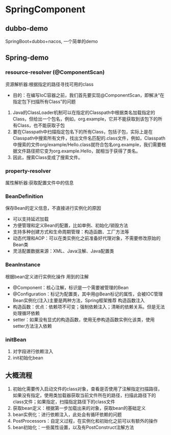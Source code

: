 # SpringComponent
## dubbo-demo
SpringBoot+dubbo+nacos, 一个简单的demo
## Spring-demo
### resource-resolver (@ComponentScan)
资源解析器:根据指定的路径寻找可用的class
* 目的：在编写IoC容器之前，我们首先要实现@ComponentScan，即解决“在指定包下扫描所有Class”的问题
1. Java的ClassLoader机制可以在指定的Classpath中根据类名加载指定的Class，但给出一个包名，例如，org.example，它并不能获取到该包下的所有Class，也不能获取子包
2. 要在Classpath中扫描指定包名下的所有Class，包括子包，实际上是在Classpath中搜索所有文件，找出文件名匹配的.class文件，例如，Classpath中搜索的文件org/example/Hello.class就符合包名org.example，我们需要根据文件路径把它变为org.example.Hello，就相当于获得了类名。
3. 因此，搜索Class变成了搜索文件。
### property-resolver
属性解析器:获取配置文件中的信息
### BeanDefinition
保存Bean的定义信息，不直接进行实例化的原因
* 可以支持延迟加载
* 方便管理和定义Bean的配置，比如单例、初始化/销毁方法
* 支持多种创建方式和生命周期管理：构造函数、工厂方法等
* 动态代理和AOP：可以在类实例化之前准备好代理对象，不需要修改原始的Bean类
* 灵活配置数据来源：XML、Java注解、Java配置类
### BeanInstance
根据bean定义进行实例化操作
用到的注解
* @Component：核心注解，标识是一个需要被管理的Bean
* @Configuration：标记为配置类，其中用@Bean标记的属性，会被IOC管理
Bean实例化(注入)主要是两种方法，Spring框架推荐 构造函数注入
* 构造函数：优点：依赖项不可变；强制依赖注入；清晰的依赖关系。但是无法处理循环依赖
* setter：如果没有显式的构造函数，使用无参构造函数实例化该类，使用setter方法注入依赖
### initBean
1. 对字段进行依赖注入
2. init初始化bean
## 大概流程
1. 初始化需要传入启动文件的class对象，查看是否使用了注解指定扫描路径，如果没有指定，使用类加载器获取当前文件所在的路径，扫描此路径下的class文件；如果指定，扫描指定路径下的class文件
2. 获取bean定义：根据第一步加载出来的对象，获取bean的基础定义
3. bean实例化：进行依赖注入，此处会有循环依赖的问题
4. PostProcessors：自定义过程，在实例化和初始化之前可以有额外的操作
5. bean初始化：一些属性设置，以及有PostConstruct注解方法